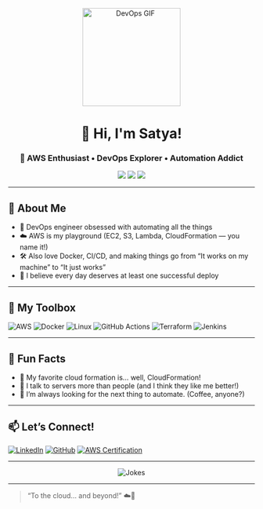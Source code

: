 <!-- Profile README for satya70082 -->

<div align="center">
  <img src="https://media.giphy.com/media/3o7aD2saalBwwftBIY/giphy.gif" width="200" alt="DevOps GIF"/>
  
  # 👋 Hi, I'm Satya! 
  
  ### 🚀 AWS Enthusiast • DevOps Explorer • Automation Addict

  <img src="https://img.shields.io/badge/Cloud-AWS-FF9900?style=for-the-badge&logo=amazonaws&logoColor=white"/>
  <img src="https://img.shields.io/badge/DevOps-%F0%9F%92%BB-blue?style=for-the-badge"/>
  <img src="https://img.shields.io/badge/I%20❤️-automation-blueviolet?style=for-the-badge"/>
</div>

---

## 🌟 About Me

- 💼 DevOps engineer obsessed with automating all the things
- ☁️ AWS is my playground (EC2, S3, Lambda, CloudFormation — you name it!)
- 🛠️ Also love Docker, CI/CD, and making things go from “It works on my machine” to “It just works”
- 🎉 I believe every day deserves at least one successful deploy

---

## 🧰 My Toolbox

![AWS](https://img.shields.io/badge/AWS-232F3E?logo=amazon-aws&logoColor=white&style=flat)
![Docker](https://img.shields.io/badge/Docker-2496ED?logo=docker&logoColor=white&style=flat)
![Linux](https://img.shields.io/badge/Linux-FCC624?logo=linux&logoColor=black&style=flat)
![GitHub Actions](https://img.shields.io/badge/GitHub%20Actions-2088FF?logo=github-actions&logoColor=white&style=flat)
![Terraform](https://img.shields.io/badge/Terraform-7B42BC?logo=terraform&logoColor=white&style=flat)
![Jenkins](https://img.shields.io/badge/Jenkins-D24939?logo=jenkins&logoColor=white&style=flat)

---

## 🚦 Fun Facts

- 🥇 My favorite cloud formation is… well, CloudFormation!
- 🤖 I talk to servers more than people (and I think they like me better!)
- 🦾 I’m always looking for the next thing to automate. (Coffee, anyone?)

---

## 📫 Let’s Connect!

[![LinkedIn](https://img.shields.io/badge/-LinkedIn-0077B5?logo=linkedin&logoColor=white&style=flat)]([https://www.linkedin.com/](https://www.linkedin.com/in/satyabrata-panigrahi?utm_source=share&utm_campaign=share_via&utm_content=profile&utm_medium=android_app))
[![GitHub](https://img.shields.io/badge/-GitHub-181717?logo=github&logoColor=white&style=flat)](https://github.com/satya70082)
[![AWS Certification](https://img.shields.io/badge/-AWS%20Certified-FF9900?logo=amazon-aws&logoColor=white&style=flat)](https://aws.amazon.com/certification/)

---

<div align="center">
  <img src="https://readme-jokes.vercel.app/api?hideBorder&bgColor=%23FFF3E0" alt="Jokes"/>
</div>

---

> “To the cloud… and beyond!” ☁️🚀
